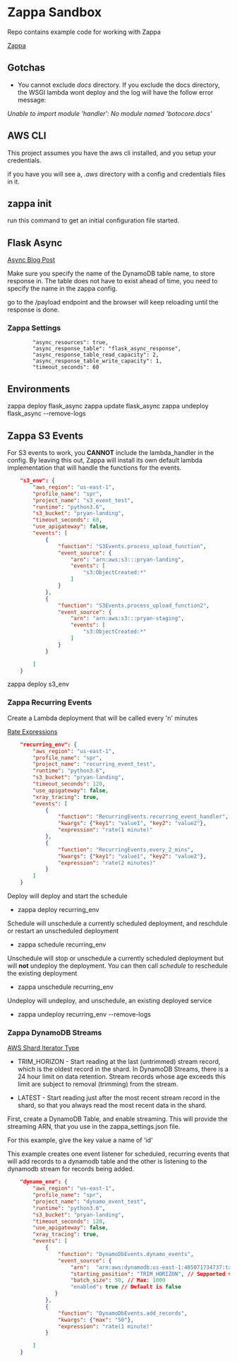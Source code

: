 # Zappa Sandbox

Repo contains example code for working with Zappa

[Zappa](https://github.com/Miserlou/Zappa)

## Gotchas

- You cannot exclude *docs* directory.  If you exclude the docs directory, the WSGI lambda wont deploy and the log will have the follow error message:

*Unable to import module 'handler': No module named 'botocore.docs'*


## AWS CLI

This project assumes you have the aws cli installed, and you setup your credentials.

if you have you will see a, *.aws* directory with a config and credentials files in it.

## zappa init

run this command to get an initial configuration file started.

## Flask Async

[Async Blog Post](https://blog.zappa.io/posts/capture-asynchronous-task-results)

Make sure you specify the name of the DynamoDB table name, to store response in.  The table does not have to exist ahead of time, you need to specify the name in the zappa config.

go to the /payload endpoint and the browser will keep reloading until the response is done.

### Zappa Settings
```
        "async_resources": true,
        "async_response_table": "flask_async_response",
        "async_response_table_read_capacity": 2,
        "async_response_table_write_capacity": 1,
        "timeout_seconds": 60

```

## Environments

zappa deploy flask_async
zappa update flask_async
zappa undeploy flask_async --remove-logs

## Zappa S3 Events

For S3 events to work, you **CANNOT** include the lambda_handler in the config.  By leaving this out, Zappa will install its own default lambda implementation that will handle the functions for the events.



```json
    "s3_env": {
        "aws_region": "us-east-1",
        "profile_name": "spr",
        "project_name": "s3_event_test",
        "runtime": "python3.6",
        "s3_bucket": "pryan-landing",
        "timeout_seconds": 60,
        "use_apigateway": false,
        "events": [
            {
                "function": "S3Events.process_upload_function",
                "event_source": {
                    "arn": "arn:aws:s3:::pryan-landing",
                    "events": [
                        "s3:ObjectCreated:*"
                    ]
                }
            },
            {
                "function": "S3Events.process_upload_function2",
                "event_source": {
                    "arn": "arn:aws:s3:::pryan-staging",
                    "events": [
                        "s3:ObjectCreated:*"
                    ]
                }
            }

        ]
    }

```

zappa deploy s3_env

### Zappa Recurring Events

Create a Lambda deployment that will be called every 'n' minutes

[Rate Expressions](https://docs.aws.amazon.com/AmazonCloudWatch/latest/events/ScheduledEvents.html#RateExpressions)

```json
    "recurring_env": {
        "aws_region": "us-east-1",
        "profile_name": "spr",
        "project_name": "recurring_event_test",
        "runtime": "python3.6",
        "s3_bucket": "pryan-landing",
        "timeout_seconds": 120,
        "use_apigateway": false,
        "xray_tracing": true,
        "events": [
            {
                "function": "RecurringEvents.recurring_event_handler",
                "kwargs": {"key1": "value1", "key2": "value2"},
                "expression": "rate(1 minute)"
            },
            {
                "function": "RecurringEvents.every_2_mins",
                "kwargs": {"key1": "value1", "key2": "value2"},
                "expression": "rate(2 minutes)"
            }
        ]
    }

```

Deploy will deploy and start the schedule
* zappa deploy recurring_env

Schedule will unschedule a currently scheduled deployment, and reschdule or restart an unscheduled deployment
* zappa schedule recurring_env

Unschedule will stop or unschedule a currently scheduled deployment but will **not** undeploy the deployment.  You can then call *schedule* to reschedule the existing deployment
* zappa unschedule recurring_env

Undeploy will undeploy, and unschedule, an existing deployed service
* zappa undeploy recurring_env --remove-logs

### Zappa DynamoDB Streams

[AWS Shard Iterator Type](https://docs.aws.amazon.com/amazondynamodb/latest/APIReference/API_streams_GetShardIterator.html#API_streams_GetShardIterator_RequestSyntax)

* TRIM_HORIZON - Start reading at the last (untrimmed) stream record, which is the oldest record in the shard. In DynamoDB Streams, there is a 24 hour limit on data retention. Stream records whose age exceeds this limit are subject to removal (trimming) from the stream.

* LATEST - Start reading just after the most recent stream record in the shard, so that you always read the most recent data in the shard.


First, create a DynamoDB Table, and enable streaming.  This will provide the streaming ARN, that you use in the zappa_settings.json file.

For this example, give the key value a name of 'id'

This example creates one event listener for scheduled, recurring events that will add records to a dynamodb table and the other is listening to the dynamodb stream for records being added.

```json
    "dynamo_env": {
        "aws_region": "us-east-1",
        "profile_name": "spr",
        "project_name": "dynamo_event_test",
        "runtime": "python3.6",
        "s3_bucket": "pryan-landing",
        "timeout_seconds": 120,
        "use_apigateway": false,
        "xray_tracing": true,
        "events": [
            {
                "function": "DynamoDbEvents.dynamo_events",
                "event_source": {
                    "arn":  "arn:aws:dynamodb:us-east-1:485071734737:table/zappa_stream_table/stream/2018-09-10T03:11:38.835",
                    "starting_position": "TRIM_HORIZON", // Supported values: TRIM_HORIZON, LATEST
                    "batch_size": 50, // Max: 1000
                    "enabled": true // Default is false
               }
            },
            {
                "function": "DynamoDbEvents.add_records",
                "kwargs": {"max": "50"},
                "expression": "rate(1 minute)"
            }

        ]
    }

```
